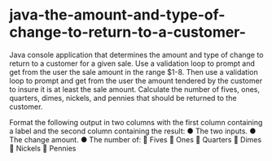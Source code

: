 # java-the-amount-and-type-of-change-to-return-to-a-customer-


Java console application that determines the amount and type of change to return to a customer for a given sale.  Use a validation loop to prompt and get from the user the sale amount in the range $1-8.  Then use a validation loop to prompt and get from the user the amount tendered by the customer to insure it is at least the sale amount.  Calculate the number of fives, ones, quarters, dimes, nickels, and pennies that should be returned to the customer.

Format the following output in two columns with the first column containing a label and the second column containing the result:
	● The two inputs.
	● The change amount.
	● The number of:
		 Fives
		 Ones
		 Quarters
		 Dimes
		 Nickels
		 Pennies
